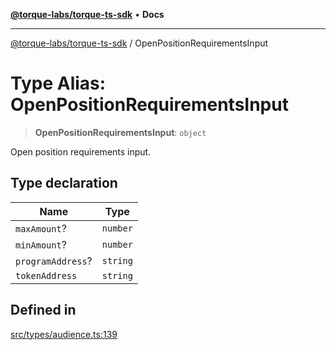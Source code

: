 [**@torque-labs/torque-ts-sdk**](../README.md) • **Docs**

***

[@torque-labs/torque-ts-sdk](../globals.md) / OpenPositionRequirementsInput

# Type Alias: OpenPositionRequirementsInput

> **OpenPositionRequirementsInput**: `object`

Open position requirements input.

## Type declaration

| Name | Type |
| ------ | ------ |
| `maxAmount`? | `number` |
| `minAmount`? | `number` |
| `programAddress`? | `string` |
| `tokenAddress` | `string` |

## Defined in

[src/types/audience.ts:139](https://github.com/torque-labs/torque-ts-sdk/blob/e34efdf278512e8a58bacdba966e9cd90b1db20a/src/types/audience.ts#L139)

